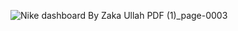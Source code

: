 ![Nike dashboard By Zaka Ullah PDF (1)_page-0003](https://github.com/user-attachments/assets/49dfc043-0668-4785-b3b0-d6c927ba3d0f)

